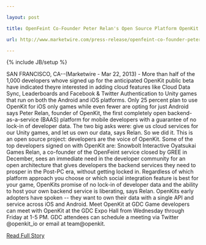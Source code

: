 ---
layout: post
title: OpenFeint Co-Founder Peter Relan's Open Source Platform OpenKit to Unveil Version 1.0 Product at GDC: Cloud Based Back-End for Unity Cross Platform Games
url: http://www.marketwire.com/press-release/openfeint-co-founder-peter-relans-open-source-platform-openkit-unveil-version-10-product-1771185.htm
---
{% include JB/setup %}
<p>  SAN FRANCISCO, CA--(Marketwire - Mar 22, 2013) -  More than half of the 1,000 developers whove signed up for the anticipated OpenKit public beta have indicated theyre interested in adding cloud features like Cloud Data Sync, Leaderboards and Facebook & Twitter Authentication to Unity games that run on both the Android and iOS platforms.  Only 25 percent plan to use OpenKit for iOS only games while even fewer are opting for just Android says Peter Relan, founder of OpenKit, the first completely open backend-as-a-service (BAAS) platform for mobile developers with a guarantee of no lock-in of developer data.  The two big asks were: give us cloud services for our Unity games, and let us own our data, says Relan.  So we did it.  This is an open source project: developers are the voice of OpenKit.  Some of the top developers signed on with OpenKit are:
         Snowbolt Interactive
         Oyatsukai Games
         Relan, a co-founder of the OpenFeint service closed by GREE in December, sees an immediate need in the developer community for an open architecture that gives developers the backend services they need to prosper in the Post-PC era, without getting locked in.  Regardless of which platform approach you choose or which social integration feature is best for your game, OpenKits promise of no lock-in of developer data and the ability to host your own backend service is liberating, says Relan.  OpenKits early adopters have spoken -- they want to own their data with a single API and service across iOS and Android.  Meet OpenKit at GDC
         Game developers can meet with OpenKit at the GDC Expo Hall from Wednesday through Friday at 1-5 PM.  GDC attendees can schedule a meeting via Twitter @openkit_io or email at team@openkit.<br />
<p><a href="http://www.marketwire.com/press-release/openfeint-co-founder-peter-relans-open-source-platform-openkit-unveil-version-10-product-1771185.htm">Read Full Story</a></p>
